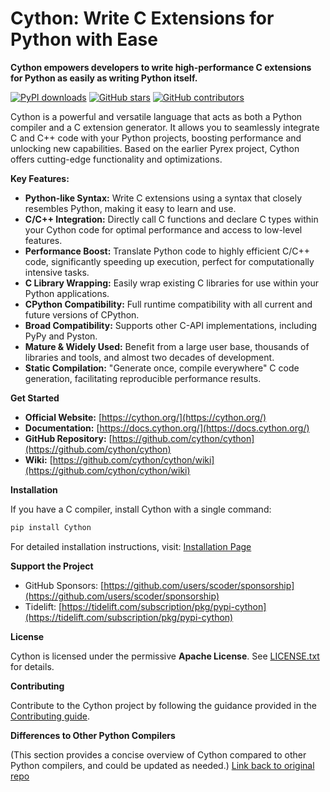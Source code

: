 # Cython: Write C Extensions for Python with Ease

**Cython empowers developers to write high-performance C extensions for Python as easily as writing Python itself.**

[![PyPI downloads](https://img.shields.io/pypi/dm/Cython.svg?style=flat-square)](https://pypistats.org/packages/cython)
[![GitHub stars](https://img.shields.io/github/stars/cython/cython.svg?style=flat-square&label=Stars&logo=github)](https://github.com/cython/cython)
[![GitHub contributors](https://img.shields.io/github/contributors/cython/cython.svg?style=flat-square&label=Contributors&logo=github)](https://github.com/cython/cython)

Cython is a powerful and versatile language that acts as both a Python compiler and a C extension generator. It allows you to seamlessly integrate C and C++ code with your Python projects, boosting performance and unlocking new capabilities.  Based on the earlier Pyrex project, Cython offers cutting-edge functionality and optimizations.

**Key Features:**

*   **Python-like Syntax:** Write C extensions using a syntax that closely resembles Python, making it easy to learn and use.
*   **C/C++ Integration:** Directly call C functions and declare C types within your Cython code for optimal performance and access to low-level features.
*   **Performance Boost:**  Translate Python code to highly efficient C/C++ code, significantly speeding up execution, perfect for computationally intensive tasks.
*   **C Library Wrapping:**  Easily wrap existing C libraries for use within your Python applications.
*   **CPython Compatibility:** Full runtime compatibility with all current and future versions of CPython.
*   **Broad Compatibility:**  Supports other C-API implementations, including PyPy and Pyston.
*   **Mature & Widely Used:** Benefit from a large user base, thousands of libraries and tools, and almost two decades of development.
*   **Static Compilation:** "Generate once, compile everywhere" C code generation, facilitating reproducible performance results.

**Get Started**

*   **Official Website:** [https://cython.org/](https://cython.org/)
*   **Documentation:** [https://docs.cython.org/](https://docs.cython.org/)
*   **GitHub Repository:** [https://github.com/cython/cython](https://github.com/cython/cython)
*   **Wiki:** [https://github.com/cython/cython/wiki](https://github.com/cython/cython/wiki)

**Installation**

If you have a C compiler, install Cython with a single command:

```bash
pip install Cython
```

For detailed installation instructions, visit: [Installation Page](https://docs.cython.org/en/latest/src/quickstart/install.html)

**Support the Project**

*   GitHub Sponsors: [https://github.com/users/scoder/sponsorship](https://github.com/users/scoder/sponsorship)
*   Tidelift: [https://tidelift.com/subscription/pkg/pypi-cython](https://tidelift.com/subscription/pkg/pypi-cython)

**License**

Cython is licensed under the permissive **Apache License**.  See [LICENSE.txt](https://github.com/cython/cython/blob/master/LICENSE.txt) for details.

**Contributing**

Contribute to the Cython project by following the guidance provided in the [Contributing guide](https://github.com/cython/cython/blob/master/docs/CONTRIBUTING.rst).

**Differences to Other Python Compilers**

(This section provides a concise overview of Cython compared to other Python compilers, and could be updated as needed.)
[Link back to original repo](https://github.com/cython/cython)